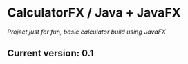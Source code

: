 # CalculatorFX / Java + JavaFX
*Project just for fun, basic calculator build using JavaFX*   
## Current version: 0.1
